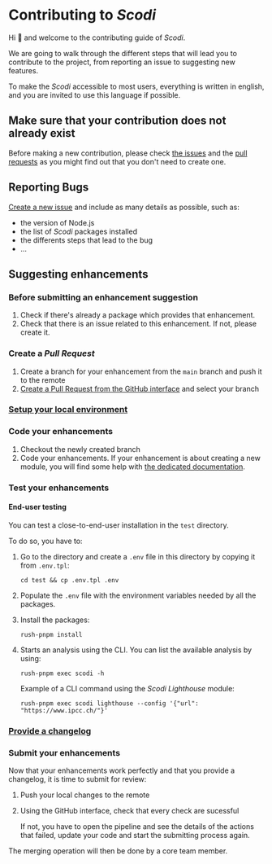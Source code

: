 # Contributing to _Scodi_

Hi 👋 and welcome to the contributing guide of _Scodi_.

We are going to walk through the different steps that will lead you to contribute to the project, from reporting an issue to suggesting new features.

To make the _Scodi_ accessible to most users, everything is written in english, and you are invited to use this language if possible.

## Make sure that your contribution does not already exist

Before making a new contribution, please check [the issues](https://github.com/bgatellier/scodi/issues) and the [pull requests](https://github.com/bgatellier/scodi/pulls) as you might find out that you don't need to create one.

## Reporting Bugs

[Create a new issue](https://github.com/bgatellier/scodi/issues/new/choose) and include as many details as possible, such as:
* the version of Node.js
* the list of _Scodi_ packages installed
* the differents steps that lead to the bug
* ...

## Suggesting enhancements

### Before submitting an enhancement suggestion

1. Check if there's already a package which provides that enhancement.
2. Check that there is an issue related to this enhancement. If not, please create it.

### Create a _Pull Request_

1. Create a branch for your enhancement from the `main` branch and push it to the remote
2. [Create a Pull Request from the GitHub interface](https://github.com/bgatellier/scodi/compare) and select your branch

### [Setup your local environment](docs/SETUP_LOCAL_ENVIRONMENT.md)

### Code your enhancements

1. Checkout the newly created branch
2. Code your enhancements. If your enhancement is about creating a new module, you will find some help with [the dedicated documentation](docs/CREATE_NEW_MODULE.md).

### Test your enhancements

#### End-user testing

You can test a close-to-end-user installation in the `test` directory.

To do so, you have to:

1. Go to the directory and create a `.env` file in this directory by copying it from `.env.tpl`:

    ```shell
    cd test && cp .env.tpl .env
    ````

2. Populate the `.env` file with the environment variables needed by all the packages.

3. Install the packages:

    ```shell
    rush-pnpm install
    ````

4. Starts an analysis using the CLI. You can list the available analysis by using:

    ```shell
    rush-pnpm exec scodi -h
    ```

    Example of a CLI command using the _Scodi Lighthouse_ module:

    ```shell
    rush-pnpm exec scodi lighthouse --config '{"url": "https://www.ipcc.ch/"}'
    ```

### [Provide a changelog](docs/PROVIDE_CHANGELOG.md)

### Submit your enhancements

Now that your enhancements work perfectly and that you provide a changelog, it is time to submit for review:

1. Push your local changes to the remote
2. Using the GitHub interface, check that every check are sucessful
    
    If not, you have to open the pipeline and see the details of the actions that failed, update your code and start the submitting process again.

The merging operation will then be done by a core team member.
